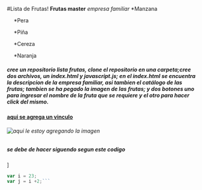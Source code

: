 #Lista de Frutas!
**Frutas master**
*empresa familiar*
   *Manzana

   *Pera

   *Piña

   *Cereza

   *Naranja
##### cree un repositorio lista frutas, clone el repositorio en una carpeta;cree dos archivos, un index.html y javascript.js; en el index.html se encuentra la descripcion de la empresa familiar, asi tambien el catálogo de las frutas; tambien se ha pegado la imagen de las frutas; y dos botones uno para ingresar el nombre de la fruta que se requiere y el otro para hacer click del mismo.
#### [aqui se agrega un vinculo](file:///C:/Users/Laboratoria/leccion%2013/assets/js/lista-frutas/index.html)
###### ![aqui le estoy agregando la imagen](img/fruta.jpg)
##### se debe de hacer siguendo segun este codigo 
]
```javascript
var i = 23;
var j = i +2;```

